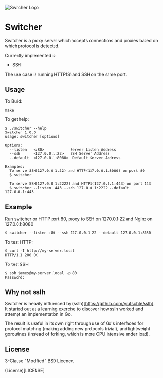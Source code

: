 ![Switcher Logo](https://i.imgur.com/YL46yH8.png)

Switcher
========

Switcher is a proxy server which accepts connections and proxies based on which protocol is detected.

Currently implemented is:

  - SSH

The use case is running HTTP(S) and SSH on the same port.


Usage
-----

To Build:

    make

To get help:

    $ ./switcher --help
    Switcher 1.0.0
    usage: switcher [options]

    Options:
      --listen   <:80>            Server Listen Address
      --ssh      <127.0.0.1:22>   SSH Server Address
      --default  <127.0.0.1:8080>  Default Server Address

    Examples:
      To serve SSH(127.0.0.1:22) and HTTP(127.0.0.1:8080) on port 80
      $ switcher

      To serve SSH(127.0.0.1:2222) and HTTPS(127.0.0.1:443) on port 443
      $ switcher --listen :443 --ssh 127.0.0.1:2222 --default 127.0.0.1:443


Example
-------

Run switcher on HTTP port 80, proxy to SSH on 127.0.0.1:22 and Nginx on 127.0.0.1:8080

    $ switcher --listen :80 --ssh 127.0.0.1:22 --default 127.0.0.1:8080

To test HTTP:

    $ curl -I http://my-server.local
    HTTP/1.1 200 OK

To test SSH

    $ ssh james@my-server.local -p 80
    Password:


Why not sslh
------------

Switcher is heavily influenced by (sslh)[https://github.com/yrutschle/sslh]. It started out as a learning exercise to discover how sslh worked and attempt an implementation in Go.

The result is useful in its own right through use of Go's interfaces for protocol matching (making adding new protocols trivial), and lightweight goroutines (instead of forking, which is more CPU intensive under load).


License
-------

3-Clause "Modified" BSD Licence.

(License)[LICENSE]
